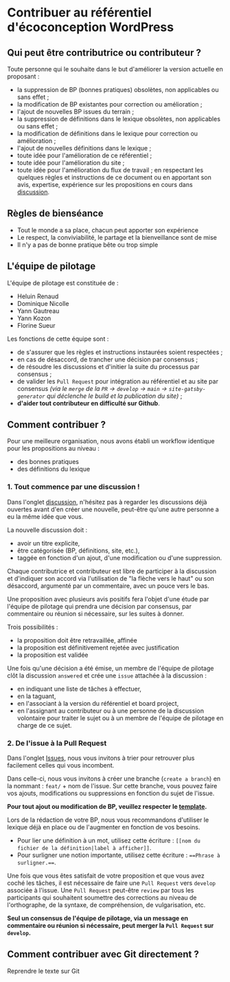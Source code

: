 # Contribuer au référentiel d'écoconception WordPress 

## Qui peut être contributrice ou contributeur ?

Toute personne qui le souhaite dans le but d'améliorer la version actuelle en proposant :
- la suppression de BP (bonnes pratiques) obsolètes, non applicables ou sans effet ;
- la modification de BP existantes pour correction ou amélioration ;
- l'ajout de nouvelles BP issues du terrain ;
- la suppression de définitions dans le lexique obsolètes, non applicables ou sans effet ;
- la modification de définitions dans le lexique pour correction ou amélioration ;
- l'ajout de nouvelles définitions dans le lexique ;
- toute idée pour l'amélioration de ce référentiel ;
- toute idée pour l'amélioration du site ;
- toute idée pour l'amélioration du flux de travail ;
 en respectant les quelques règles et instructions de ce document ou en apportant son avis, expertise, expérience sur les propositions en cours dans [discussion](https://github.com/cnumr/fiches-wordpress-greenit/discussions).

## Règles de bienséance

- Tout le monde a sa place, chacun peut apporter son expérience
- Le respect, la conviviabilité, le partage et la bienveillance sont de mise
- Il n'y a pas de bonne pratique bête ou trop simple

## L'équipe de pilotage

L'équipe de pilotage est constituée de :
- Heluin Renaud
- Dominique Nicolle
- Yann Gautreau
- Yann Kozon
- Florine Sueur

Les fonctions de cette équipe sont :
- de s'assurer que les règles et instructions instaurées soient respectées ;
- en cas de désaccord, de trancher une décision par consensus ;
- de résoudre les discussions et d'initier la suite du processus par consensus ;
- de valider les `Pull Request` pour intégration au référentiel et au site par consensus *(via le `merge` de la `PR` -> `develop` -> `main` -> `site-gatsby-generator` qui déclenche le build et la publication du site)* ;
- **d'aider tout contributeur en difficulté sur Github**.

## Comment contribuer ?

Pour une meilleure organisation, nous avons établi un workflow identique pour les propositions au niveau :
- des bonnes pratiques
- des définitions du lexique

### 1.   Tout commence par une discussion !

Dans l'onglet [discussion](https://github.com/cnumr/fiches-wordpress-greenit/discussions), n'hésitez pas à regarder les discussions déjà ouvertes avant d'en créer une nouvelle, peut-être qu'une autre personne a eu la même idée que vous.

La nouvelle discussion doit :
- avoir un titre explicite,
- être catégorisée (BP, définitions, site, etc.), 
- taggée en fonction d'un ajout, d'une modification ou d'une suppression. 

Chaque contributrice et contributeur est libre de participer à la discussion et d'indiquer son accord via l'utilisation de "la flèche vers le haut" ou son désaccord, argumenté par un commentaire, avec un pouce vers le bas.

Une proposition avec plusieurs avis positifs fera l'objet d'une étude par l'équipe de pilotage qui prendra une décision par consensus, par commentaire ou réunion si nécessaire, sur les suites à donner.

Trois possibilités :
- la proposition doit être retravaillée, affinée
- la proposition est définitivement rejetée avec justification
- la proposition est validée

Une fois qu'une décision a été émise, un membre de l'équipe de pilotage clôt la discussion `answered` et crée une `issue` attachée à la discussion :
- en indiquant une liste de tâches à effectuer,
- en la taguant, 
- en l'associant à la version du référentiel et board project,
- en l'assignant au contributeur ou à une personne de la discussion volontaire pour traiter le sujet ou à un membre de l'équipe de pilotage en charge de ce sujet.

### 2.  De l'issue à la Pull Request

Dans l'onglet [Issues](https://github.com/cnumr/fiches-wordpress-greenit/issues), nous vous invitons à trier pour retrouver plus facilement celles qui vous incombent.

Dans celle-ci, nous vous invitons à créer une branche (`create a branch`) en la nommant : `feat/` + nom de l'issue. Sur cette branche, vous pouvez faire vos ajouts, modifications ou suppressions en fonction du sujet de l'issue.

**Pour tout ajout ou modification de BP, veuillez respecter le [template](https://github.com/cnumr/fiches-wordpress-greenit/blob/main/best-practices-WordPress/template/TEMPLATE.md).**

Lors de la rédaction de votre BP, nous vous recommandons d'utiliser le lexique déjà en place ou de l'augmenter en fonction de vos besoins. 
- Pour lier une définition à un mot, utilisez cette écriture : `[[nom du fichier de la définition|label à afficher]]`.
- Pour surligner une notion importante, utilisez cette écriture : `==Phrase à surligner.==`.

Une fois que vous êtes satisfait de votre proposition et que vous avez coché les tâches, il est nécessaire de faire une `Pull Request` vers `develop` associée à l'issue. Une `Pull Request` peut-être `review` par tous les participants qui souhaitent soumettre des corrections au niveau de l'orthographe, de la syntaxe, de compréhension, de vulgarisation, etc.

**Seul un consensus de l'équipe de pilotage, via un message en commentaire ou réunion si nécessaire, peut merger la `Pull Request` sur `develop`.**

## Comment contribuer avec Git directement ?

Reprendre le texte sur Git

